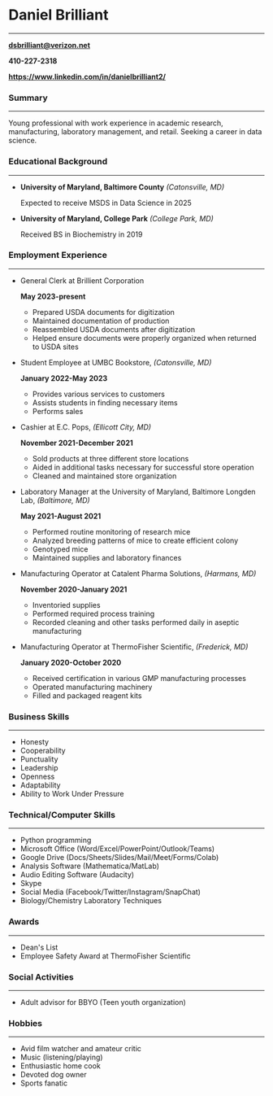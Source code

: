 # **Daniel Brilliant**
---
**dsbrilliant@verizon.net**

**410-227-2318**

**https://www.linkedin.com/in/danielbrilliant2/**

### **Summary** 
---
Young professional with work experience in academic research, manufacturing, laboratory management, and retail. Seeking a career in data science.

### **Educational Background**
---
- **University of Maryland, Baltimore County** *(Catonsville, MD)*

  Expected to receive MSDS in Data Science in 2025

- **University of Maryland, College Park** *(College Park, MD)*

  Received BS in Biochemistry in 2019

### **Employment Experience**
---
- General Clerk at Brillient Corporation
  
  **May 2023-present**
  - Prepared USDA documents for digitization
  - Maintained documentation of production
  - Reassembled USDA documents after digitization
  - Helped ensure documents were properly organized when returned to USDA sites


- Student Employee at UMBC Bookstore, *(Catonsville, MD)*

  **January 2022-May 2023**
  - Provides various services to customers
  - Assists students in finding necessary items
  - Performs sales


- Cashier at E.C. Pops, *(Ellicott City, MD)*

  **November 2021-December 2021**
  - Sold products at three different store locations
  - Aided in additional tasks necessary for successful store operation
  - Cleaned and maintained store organization


- Laboratory Manager at the University of Maryland, Baltimore Longden Lab, *(Baltimore, MD)*

  **May 2021-August 2021**
  - Performed routine monitoring of research mice 
  - Analyzed breeding patterns of mice to create efficient colony
  - Genotyped mice
  - Maintained supplies and laboratory finances


- Manufacturing Operator at Catalent Pharma Solutions, *(Harmans, MD)*

  **November 2020-January 2021**
  - Inventoried supplies
  - Performed required process training
  - Recorded cleaning and other tasks performed daily in aseptic manufacturing


- Manufacturing Operator at ThermoFisher Scientific, *(Frederick, MD)*

  **January 2020-October 2020**
  - Received certification in various GMP manufacturing processes
  - Operated manufacturing machinery
  - Filled and packaged reagent kits

### **Business  Skills**
---
- Honesty
- Cooperability
- Punctuality
- Leadership
- Openness
- Adaptability
- Ability to Work Under Pressure

### **Technical/Computer Skills**
---
- Python programming
- Microsoft Office (Word/Excel/PowerPoint/Outlook/Teams)
- Google Drive (Docs/Sheets/Slides/Mail/Meet/Forms/Colab)
- Analysis Software (Mathematica/MatLab)
- Audio Editing Software (Audacity)
- Skype
- Social Media (Facebook/Twitter/Instagram/SnapChat)
- Biology/Chemistry Laboratory Techniques

### **Awards**
---
- Dean's List
- Employee Safety Award at ThermoFisher Scientific

### **Social Activities**
---
- Adult advisor for BBYO (Teen youth organization)

### **Hobbies**
---
- Avid film watcher and amateur critic
- Music (listening/playing)
- Enthusiastic home cook
- Devoted dog owner
- Sports fanatic
